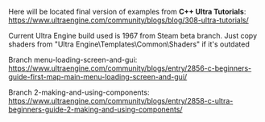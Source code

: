 Here will be located final version of examples from **C++ Ultra Tutorials**: https://www.ultraengine.com/community/blogs/blog/308-ultra-tutorials/

Current Ultra Engine build used is 1967 from Steam beta branch. Just copy shaders from "Ultra Engine\Templates\Common\Shaders" if it's outdated

Branch menu-loading-screen-and-gui: https://www.ultraengine.com/community/blogs/entry/2856-c-beginners-guide-first-map-main-menu-loading-screen-and-gui/ 

Branch 2-making-and-using-components: https://www.ultraengine.com/community/blogs/entry/2858-c-ultra-beginners-guide-2-making-and-using-components/